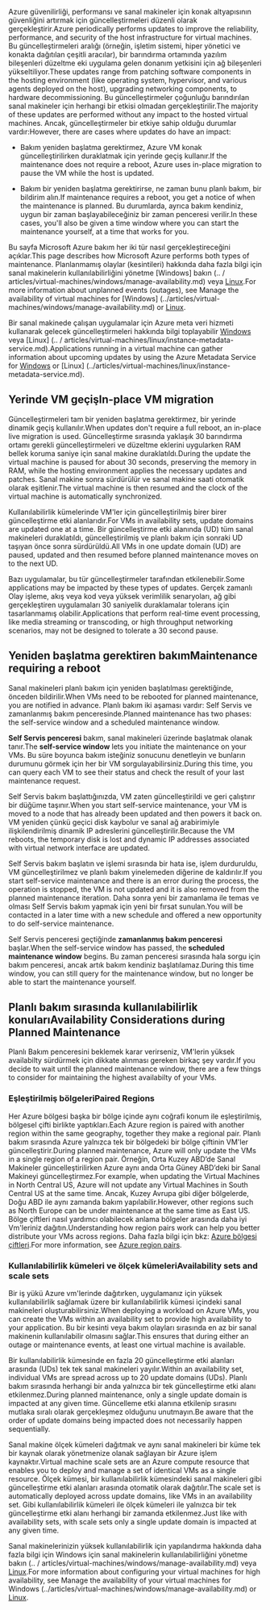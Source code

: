 <span data-ttu-id="aeef3-101">Azure güvenilirliği, performansı ve sanal makineler için konak altyapısının güvenliğini artırmak için güncelleştirmeleri düzenli olarak gerçekleştirir.</span><span class="sxs-lookup"><span data-stu-id="aeef3-101">Azure periodically performs updates to improve the reliability, performance, and security of the host infrastructure for virtual machines.</span></span> <span data-ttu-id="aeef3-102">Bu güncelleştirmeleri aralığı (örneğin, işletim sistemi, hiper yönetici ve konakta dağıtılan çeşitli aracılar), bir barındırma ortamında yazılım bileşenleri düzeltme eki uygulama gelen donanım yetkisini için ağ bileşenleri yükseltiliyor.</span><span class="sxs-lookup"><span data-stu-id="aeef3-102">These updates range from patching software components in the hosting environment (like operating system, hypervisor, and various agents deployed on the host), upgrading networking components, to hardware decommissioning.</span></span> <span data-ttu-id="aeef3-103">Bu güncelleştirmeler çoğunluğu barındırılan sanal makineler için herhangi bir etkisi olmadan gerçekleştirilir.</span><span class="sxs-lookup"><span data-stu-id="aeef3-103">The majority of these updates are performed without any impact to the hosted virtual machines.</span></span> <span data-ttu-id="aeef3-104">Ancak, güncelleştirmeler bir etkiye sahip olduğu durumlar vardır:</span><span class="sxs-lookup"><span data-stu-id="aeef3-104">However, there are cases where updates do have an impact:</span></span>

- <span data-ttu-id="aeef3-105">Bakım yeniden başlatma gerektirmez, Azure VM konak güncelleştirilirken duraklatmak için yerinde geçiş kullanır.</span><span class="sxs-lookup"><span data-stu-id="aeef3-105">If the maintenance does not require a reboot, Azure uses in-place migration to pause the VM while the host is updated.</span></span>

- <span data-ttu-id="aeef3-106">Bakım bir yeniden başlatma gerektirirse, ne zaman bunu planlı bakım, bir bildirim alın.</span><span class="sxs-lookup"><span data-stu-id="aeef3-106">If maintenance requires a reboot, you get a notice of when the maintenance is planned.</span></span> <span data-ttu-id="aeef3-107">Bu durumlarda, ayrıca bakım kendiniz, uygun bir zaman başlayabileceğiniz bir zaman penceresi verilir.</span><span class="sxs-lookup"><span data-stu-id="aeef3-107">In these cases, you'll also be given a time window where you can start the maintenance yourself, at a time that works for you.</span></span>

<span data-ttu-id="aeef3-108">Bu sayfa Microsoft Azure bakım her iki tür nasıl gerçekleştireceğini açıklar.</span><span class="sxs-lookup"><span data-stu-id="aeef3-108">This page describes how Microsoft Azure performs both types of maintenance.</span></span> <span data-ttu-id="aeef3-109">Planlanmamış olaylar (kesintileri) hakkında daha fazla bilgi için sanal makinelerin kullanılabilirliğini yönetme [Windows] bakın (.. / articles/virtual-machines/windows/manage-availability.md) veya [Linux](../articles/virtual-machines/linux/manage-availability.md).</span><span class="sxs-lookup"><span data-stu-id="aeef3-109">For more information about unplanned events (outages), see Manage the availability of virtual machines for [Windows] (../articles/virtual-machines/windows/manage-availability.md) or [Linux](../articles/virtual-machines/linux/manage-availability.md).</span></span>

<span data-ttu-id="aeef3-110">Bir sanal makinede çalışan uygulamalar için Azure meta veri hizmeti kullanarak gelecek güncelleştirmeleri hakkında bilgi toplayabilir [Windows](../articles/virtual-machines/windows/instance-metadata-service.md) veya [Linux] (.. / articles/virtual-machines/linux/instance-metadata-service.md).</span><span class="sxs-lookup"><span data-stu-id="aeef3-110">Applications running in a virtual machine can gather information about upcoming updates by using the Azure Metadata Service for [Windows](../articles/virtual-machines/windows/instance-metadata-service.md) or [Linux] (../articles/virtual-machines/linux/instance-metadata-service.md).</span></span>

## <a name="in-place-vm-migration"></a><span data-ttu-id="aeef3-111">Yerinde VM geçiş</span><span class="sxs-lookup"><span data-stu-id="aeef3-111">In-place VM migration</span></span>

<span data-ttu-id="aeef3-112">Güncelleştirmeleri tam bir yeniden başlatma gerektirmez, bir yerinde dinamik geçiş kullanılır.</span><span class="sxs-lookup"><span data-stu-id="aeef3-112">When updates don't require a full reboot, an in-place live migration is used.</span></span> <span data-ttu-id="aeef3-113">Güncelleştirme sırasında yaklaşık 30 barındırma ortamı gerekli güncelleştirmeleri ve düzeltme eklerini uygularken RAM bellek koruma saniye için sanal makine duraklatıldı.</span><span class="sxs-lookup"><span data-stu-id="aeef3-113">During the update the virtual machine is paused for about 30 seconds, preserving the memory in RAM, while the hosting environment applies the necessary updates and patches.</span></span> <span data-ttu-id="aeef3-114">Sanal makine sonra sürdürülür ve sanal makine saati otomatik olarak eşitlenir.</span><span class="sxs-lookup"><span data-stu-id="aeef3-114">The virtual machine is then resumed and the clock of the virtual machine is automatically synchronized.</span></span>

<span data-ttu-id="aeef3-115">Kullanılabilirlik kümelerinde VM'ler için güncelleştirilmiş birer birer güncelleştirme etki alanlarıdır.</span><span class="sxs-lookup"><span data-stu-id="aeef3-115">For VMs in availability sets, update domains are updated one at a time.</span></span> <span data-ttu-id="aeef3-116">Bir güncelleştirme etki alanında (UD) tüm sanal makineleri duraklatıldı, güncelleştirilmiş ve planlı bakım için sonraki UD taşıyan önce sonra sürdürüldü.</span><span class="sxs-lookup"><span data-stu-id="aeef3-116">All VMs in one update domain (UD) are paused, updated and then resumed before planned maintenance moves on to the next UD.</span></span>

<span data-ttu-id="aeef3-117">Bazı uygulamalar, bu tür güncelleştirmeler tarafından etkilenebilir.</span><span class="sxs-lookup"><span data-stu-id="aeef3-117">Some applications may be impacted by these types of updates.</span></span> <span data-ttu-id="aeef3-118">Gerçek zamanlı Olay işleme, akış veya kod veya yüksek verimlilik senaryoları, ağ gibi gerçekleştiren uygulamaları 30 saniyelik duraklamalar tolerans için tasarlanmamış olabilir.</span><span class="sxs-lookup"><span data-stu-id="aeef3-118">Applications that perform real-time event processing, like media streaming or transcoding, or high throughput networking scenarios, may not be designed to tolerate a 30 second pause.</span></span> <!-- sooooo, what should they do? --> 


## <a name="maintenance-requiring-a-reboot"></a><span data-ttu-id="aeef3-119">Yeniden başlatma gerektiren bakım</span><span class="sxs-lookup"><span data-stu-id="aeef3-119">Maintenance requiring a reboot</span></span>

<span data-ttu-id="aeef3-120">Sanal makineleri planlı bakım için yeniden başlatılması gerektiğinde, önceden bildirilir.</span><span class="sxs-lookup"><span data-stu-id="aeef3-120">When VMs need to be rebooted for planned maintenance, you are notified in advance.</span></span> <span data-ttu-id="aeef3-121">Planlı bakım iki aşaması vardır: Self Servis ve zamanlanmış bakım penceresinde.</span><span class="sxs-lookup"><span data-stu-id="aeef3-121">Planned maintenance has two phases: the self-service window and a scheduled maintenance window.</span></span>

<span data-ttu-id="aeef3-122">**Self Servis penceresi** bakım, sanal makineleri üzerinde başlatmak olanak tanır.</span><span class="sxs-lookup"><span data-stu-id="aeef3-122">The **self-service window** lets you initiate the maintenance on your VMs.</span></span> <span data-ttu-id="aeef3-123">Bu süre boyunca bakım isteğiniz sonucunu denetleyin ve bunların durumunu görmek için her bir VM sorgulayabilirsiniz.</span><span class="sxs-lookup"><span data-stu-id="aeef3-123">During this time, you can query each VM to see their status and check the result of your last maintenance request.</span></span>

<span data-ttu-id="aeef3-124">Self Servis bakım başlattığınızda, VM zaten güncelleştirildi ve geri çalıştırır bir düğüme taşınır.</span><span class="sxs-lookup"><span data-stu-id="aeef3-124">When you start self-service maintenance, your VM is moved to a node that has already been updated and then powers it back on.</span></span> <span data-ttu-id="aeef3-125">VM yeniden çünkü geçici disk kaybolur ve sanal ağ arabirimiyle ilişkilendirilmiş dinamik IP adreslerini güncelleştirilir.</span><span class="sxs-lookup"><span data-stu-id="aeef3-125">Because the VM reboots, the temporary disk is lost and dynamic IP addresses associated with virtual network interface are updated.</span></span>

<span data-ttu-id="aeef3-126">Self Servis bakım başlatın ve işlemi sırasında bir hata ise, işlem durduruldu, VM güncelleştirilmez ve planlı bakım yinelemeden diğerine de kaldırılır.</span><span class="sxs-lookup"><span data-stu-id="aeef3-126">If you start self-service maintenance and there is an error during the process, the operation is stopped, the VM is not updated and it is also removed from the planned maintenance iteration.</span></span> <span data-ttu-id="aeef3-127">Daha sonra yeni bir zamanlama ile temas ve olması Self Servis bakım yapmak için yeni bir fırsat sunulan.</span><span class="sxs-lookup"><span data-stu-id="aeef3-127">You will be contacted in a later time with a new schedule and offered a new opportunity to do self-service maintenance.</span></span> 

<span data-ttu-id="aeef3-128">Self Servis penceresi geçtiğinde **zamanlanmış bakım penceresi** başlar.</span><span class="sxs-lookup"><span data-stu-id="aeef3-128">When the self-service window has passed, the **scheduled maintenance window** begins.</span></span> <span data-ttu-id="aeef3-129">Bu zaman penceresi sırasında hala sorgu için bakım penceresi, ancak artık bakım kendiniz başlatılamaz.</span><span class="sxs-lookup"><span data-stu-id="aeef3-129">During this time window, you can still query for the maintenance window, but no longer be able to start the maintenance yourself.</span></span>

## <a name="availability-considerations-during-planned-maintenance"></a><span data-ttu-id="aeef3-130">Planlı bakım sırasında kullanılabilirlik konuları</span><span class="sxs-lookup"><span data-stu-id="aeef3-130">Availability Considerations during Planned Maintenance</span></span> 

<span data-ttu-id="aeef3-131">Planlı Bakım penceresini beklemek karar verirseniz, VM'lerin yüksek availabilty sürdürmek için dikkate alınması gereken birkaç şey vardır.</span><span class="sxs-lookup"><span data-stu-id="aeef3-131">If you decide to wait until the planned maintenance window, there are a few things to consider for maintaining the highest availabilty of your VMs.</span></span> 

### <a name="paired-regions"></a><span data-ttu-id="aeef3-132">Eşleştirilmiş bölgeleri</span><span class="sxs-lookup"><span data-stu-id="aeef3-132">Paired Regions</span></span>

<span data-ttu-id="aeef3-133">Her Azure bölgesi başka bir bölge içinde aynı coğrafi konum ile eşleştirilmiş, bölgesel çifti birlikte yaptıkları.</span><span class="sxs-lookup"><span data-stu-id="aeef3-133">Each Azure region is paired with another region within the same geography, together they make a regional pair.</span></span> <span data-ttu-id="aeef3-134">Planlı bakım sırasında Azure yalnızca tek bir bölgedeki bir bölge çiftinin VM'ler güncelleştirir.</span><span class="sxs-lookup"><span data-stu-id="aeef3-134">During planned maintenance, Azure will only update the VMs in a single region of a region pair.</span></span> <span data-ttu-id="aeef3-135">Örneğin, Orta Kuzey ABD’de Sanal Makineler güncelleştirilirken Azure aynı anda Orta Güney ABD’deki bir Sanal Makineyi güncelleştirmez.</span><span class="sxs-lookup"><span data-stu-id="aeef3-135">For example, when updating the Virtual Machines in North Central US, Azure will not update any Virtual Machines in South Central US at the same time.</span></span> <span data-ttu-id="aeef3-136">Ancak, Kuzey Avrupa gibi diğer bölgelerde, Doğu ABD ile aynı zamanda bakım yapılabilir.</span><span class="sxs-lookup"><span data-stu-id="aeef3-136">However, other regions such as North Europe can be under maintenance at the same time as East US.</span></span> <span data-ttu-id="aeef3-137">Bölge çiftleri nasıl yardımcı olabilecek anlama bölgeler arasında daha iyi Vm'leriniz dağıtın.</span><span class="sxs-lookup"><span data-stu-id="aeef3-137">Understanding how region pairs work can help you better distribute your VMs across regions.</span></span> <span data-ttu-id="aeef3-138">Daha fazla bilgi için bkz: [Azure bölgesi çiftleri](https://docs.microsoft.com/azure/best-practices-availability-paired-regions).</span><span class="sxs-lookup"><span data-stu-id="aeef3-138">For more information, see [Azure region pairs](https://docs.microsoft.com/azure/best-practices-availability-paired-regions).</span></span>

### <a name="availability-sets-and-scale-sets"></a><span data-ttu-id="aeef3-139">Kullanılabilirlik kümeleri ve ölçek kümeleri</span><span class="sxs-lookup"><span data-stu-id="aeef3-139">Availability sets and scale sets</span></span>

<span data-ttu-id="aeef3-140">Bir iş yükü Azure vm'lerinde dağıtırken, uygulamanız için yüksek kullanılabilirlik sağlamak üzere bir kullanılabilirlik kümesi içindeki sanal makineleri oluşturabilirsiniz.</span><span class="sxs-lookup"><span data-stu-id="aeef3-140">When deploying a workload on Azure VMs, you can create the VMs within an availability set to provide high availability to your application.</span></span> <span data-ttu-id="aeef3-141">Bu bir kesinti veya bakım olayları sırasında en az bir sanal makinenin kullanılabilir olmasını sağlar.</span><span class="sxs-lookup"><span data-stu-id="aeef3-141">This ensures that during either an outage or maintenance events, at least one virtual machine is available.</span></span>

<span data-ttu-id="aeef3-142">Bir kullanılabilirlik kümesinde en fazla 20 güncelleştirme etki alanları arasında (UDs) tek tek sanal makineleri yayılır.</span><span class="sxs-lookup"><span data-stu-id="aeef3-142">Within an availability set, individual VMs are spread across up to 20 update domains (UDs).</span></span> <span data-ttu-id="aeef3-143">Planlı bakım sırasında herhangi bir anda yalnızca bir tek güncelleştirme etki alanı etkilenmez.</span><span class="sxs-lookup"><span data-stu-id="aeef3-143">During planned maintenance, only a single update domain is impacted at any given time.</span></span> <span data-ttu-id="aeef3-144">Güncelleme etki alanına etkilenip sırasını mutlaka sıralı olarak gerçekleşmez olduğunu unutmayın.</span><span class="sxs-lookup"><span data-stu-id="aeef3-144">Be aware that the order of update domains being impacted does not necessarily happen sequentially.</span></span> 

<span data-ttu-id="aeef3-145">Sanal makine ölçek kümeleri dağıtmak ve aynı sanal makineleri bir küme tek bir kaynak olarak yönetmenize olanak sağlayan bir Azure işlem kaynaktır.</span><span class="sxs-lookup"><span data-stu-id="aeef3-145">Virtual machine scale sets are an Azure compute resource that enables you to deploy and manage a set of identical VMs as a single resource.</span></span> <span data-ttu-id="aeef3-146">Ölçek kümesi, bir kullanılabilirlik kümesindeki sanal makineleri gibi güncelleştirme etki alanları arasında otomatik olarak dağıtılır.</span><span class="sxs-lookup"><span data-stu-id="aeef3-146">The scale set is automatically deployed across update domains, like VMs in an availability set.</span></span> <span data-ttu-id="aeef3-147">Gibi kullanılabilirlik kümeleri ile ölçek kümeleri ile yalnızca bir tek güncelleştirme etki alanı herhangi bir zamanda etkilenmez.</span><span class="sxs-lookup"><span data-stu-id="aeef3-147">Just like with availability sets, with scale sets only a single update domain is impacted at any given time.</span></span>

<span data-ttu-id="aeef3-148">Sanal makinelerinizin yüksek kullanılabilirlik için yapılandırma hakkında daha fazla bilgi için Windows için sanal makinelerin kullanılabilirliğini yönetme bakın (.. / articles/virtual-machines/windows/manage-availability.md) veya [Linux](../articles/virtual-machines/linux/manage-availability.md).</span><span class="sxs-lookup"><span data-stu-id="aeef3-148">For more information about configuring your virtual machines for high availability, see Manage the availability of your virtual machines for Windows (../articles/virtual-machines/windows/manage-availability.md) or [Linux](../articles/virtual-machines/linux/manage-availability.md).</span></span>